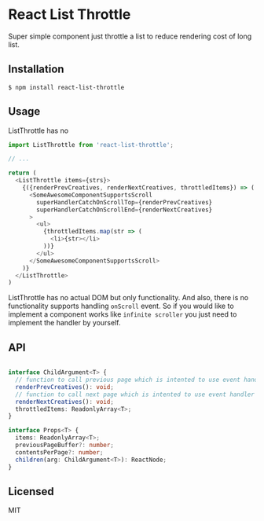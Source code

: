 # React List Throttle

Super simple component just throttle a list to reduce rendering cost of long list.


## Installation

```
$ npm install react-list-throttle
```

## Usage

ListThrottle has no 


```javascript
import ListThrottle from 'react-list-throttle';

// ...

return (
  <ListThrottle items={strs}>
    {({renderPrevCreatives, renderNextCreatives, throttledItems}) => (
      <SomeAwesomeComponentSupportsScroll
        superHandlerCatchOnScrollTop={renderPrevCreatives}
        superHandlerCatchOnScrollEnd={renderNextCreatives}
      >
        <ul>
          {throttledItems.map(str => (
            <li>{str></li>
          ))}
        </ul>
      </SomeAwesomeComponentSupportsScroll>
    )}
  </ListThrottle>
)
```

ListThrottle has no actual DOM but only functionality.
And also, there is no functionality supports handling `onScroll` event. So if you would like to implement a component works like `infinite scroller` you just need to implement the handler by yourself.


## API


```typescript

interface ChildArgument<T> {
  // function to call previous page which is intented to use event handler for kinda `onScrollTop`
  renderPrevCreatives(): void;
  // function to call next page which is intented to use event handler for kinda `onScrollEnd`
  renderNextCreatives(): void;
  throttledItems: ReadonlyArray<T>;
}

interface Props<T> {
  items: ReadonlyArray<T>;
  previousPageBuffer?: number;
  contentsPerPage?: number;
  children(arg: ChildArgument<T>): ReactNode;
}
```


## Licensed

MIT
